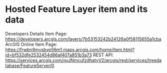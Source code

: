 # Hosted Feature Layer item and its data
Developers Details Item Page: https://developers.arcgis.com/layers/7b53153242b24126a0f58115655a1cba
ArcGIS Online Item Page: https://frwbn9mvsbyp56m1.maps.arcgis.com/home/item.html?id=bf532dfe2532454d86af407a851b3a73
REST API: https://services.arcgis.com/qvJNmcufzdhatyV2/arcgis/rest/services/treedatabase/FeatureServer/0